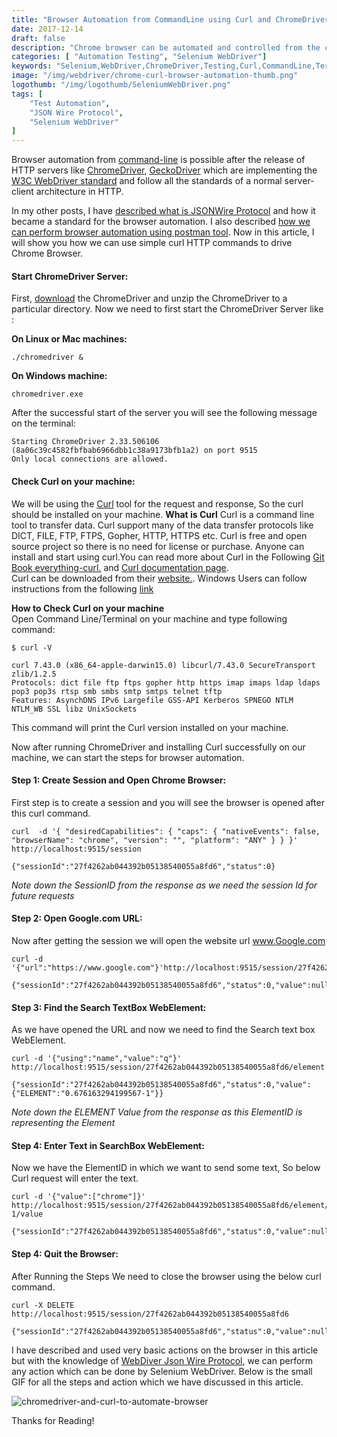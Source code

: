 ```yaml
---
title: "Browser Automation from CommandLine using Curl and ChromeDriver"
date: 2017-12-14
draft: false
description: "Chrome browser can be automated and controlled from the command line or terminal using Curl and ChromeDriver. This Article will describe how to use curl with ChromeDriver."
categories: [ "Automation Testing", "Selenium WebDriver"]
keywords: "Selenium,WebDriver,ChromeDriver,Testing,Curl,CommandLine,Terminal"
image: "/img/webdriver/chrome-curl-browser-automation-thumb.png"
logothumb: "/img/logothumb/SeleniumWebDriver.png"
tags: [
    "Test Automation",
    "JSON Wire Protocol",
    "Selenium WebDriver"
]
---
```

Browser automation from [command-line](https://en.wikipedia.org/wiki/Command-line_interface) is possible after the release of HTTP servers like [ChromeDriver](https://seleniumhq.github.io/selenium/docs/api/java/org/openqa/selenium/chrome/ChromeDriver.html), [GeckoDriver](https://github.com/mozilla/geckodriver/releases) which are implementing the [W3C WebDriver standard](https://w3c.github.io/webdriver/webdriver-spec.html) and follow all the standards of a normal server-client architecture in HTTP.

In my other posts, I have [described what is JSONWire Protocol](https://www.pawangaria.com/post/automation/selenium-webdriver-architecture-using-json-wire-protocol/) and how it became a standard for the browser automation. I also described [how we can perform browser automation using postman tool](https://www.pawangaria.com/post/automation/browser-automation-using-chromedriver-and-postman/). Now in this article, I will show you how we can use simple curl HTTP commands to drive Chrome Browser.

#### Start ChromeDriver Server:

First, [download](https://sites.google.com/a/chromium.org/chromedriver/downloads) the ChromeDriver and unzip the ChromeDriver to a particular directory. Now we need to first start the ChromeDriver Server like :

**On Linux or Mac machines:**
```
./chromedriver &
```

**On Windows machine:**
```
chromedriver.exe
```

After the successful start of the server you will see the following message on the terminal:
```
Starting ChromeDriver 2.33.506106 (8a06c39c4582fbfbab6966dbb1c38a9173bfb1a2) on port 9515
Only local connections are allowed.
```

#### Check Curl on your machine:
We will be using the [Curl](https://curl.haxx.se/) tool for the request and response, So the curl should be installed on your machine.
**What is Curl**
Curl is a command line tool to transfer data. Curl support many of the data transfer protocols like DICT, FILE, FTP, FTPS, Gopher, HTTP, HTTPS etc. Curl is free and open source project so there is no need for license or purchase. Anyone can install and start using curl.You can read more about Curl in the Following [Git Book everything-curl.](https://www.gitbook.com/book/bagder/everything-curl/details) and [Curl documentation page](https://curl.haxx.se/docs/manpage.html).  
Curl can be downloaded from their [website.](https://curl.haxx.se/download.html). Windows Users can follow instructions from the following [link](https://stackoverflow.com/questions/9507353/how-do-i-install-set-up-and-use-curl-on-windows)

**How to Check Curl on your machine**  
Open Command Line/Terminal on your machine and type following command:
```
$ curl -V

curl 7.43.0 (x86_64-apple-darwin15.0) libcurl/7.43.0 SecureTransport zlib/1.2.5
Protocols: dict file ftp ftps gopher http https imap imaps ldap ldaps pop3 pop3s rtsp smb smbs smtp smtps telnet tftp
Features: AsynchDNS IPv6 Largefile GSS-API Kerberos SPNEGO NTLM NTLM_WB SSL libz UnixSockets

```
This command will print the Curl version installed on your machine.

Now after running ChromeDriver and installing Curl successfully on our machine, we can start the steps for browser automation.

#### Step 1: Create Session and Open Chrome Browser:
First step is to create a session and you will see the browser is opened after this curl command.
```
curl  -d '{ "desiredCapabilities": { "caps": { "nativeEvents": false, "browserName": "chrome", "version": "", "platform": "ANY" } } }'  http://localhost:9515/session
```
```
{"sessionId":"27f4262ab044392b05138540055a8fd6","status":0}
```

*Note down the SessionID from the response as we need the session Id for future requests*
#### Step 2: Open Google.com URL:
Now after getting the session we will open the website url www.Google.com
```
curl -d '{"url":"https://www.google.com"}'http://localhost:9515/session/27f4262ab044392b05138540055a8fd6/url
```
```
{"sessionId":"27f4262ab044392b05138540055a8fd6","status":0,"value":null}
```
#### Step 3: Find the Search TextBox WebElement:
As we have opened the URL and now we need to find the Search text box WebElement.
```
curl -d '{"using":"name","value":"q"}' http://localhost:9515/session/27f4262ab044392b05138540055a8fd6/element
```
```
{"sessionId":"27f4262ab044392b05138540055a8fd6","status":0,"value":{"ELEMENT":"0.676163294199567-1"}}
```
*Note down the ELEMENT Value from the response as this ElementID is representing the Element*

#### Step 4: Enter Text in SearchBox WebElement:
Now we have the ElementID in which we want to send some text, So below Curl request will enter the text.
```
curl -d '{"value":["chrome"]}' http://localhost:9515/session/27f4262ab044392b05138540055a8fd6/element/0.676163294199567-1/value
```
```
{"sessionId":"27f4262ab044392b05138540055a8fd6","status":0,"value":null}
```

#### Step 4: Quit the Browser:
After Running the Steps We need to close the browser using the below curl command.
```
curl -X DELETE http://localhost:9515/session/27f4262ab044392b05138540055a8fd6
```
```
{"sessionId":"27f4262ab044392b05138540055a8fd6","status":0,"value":null}}
```

I have described and used very basic actions on the browser in this article but with the knowledge of [WebDiver Json Wire Protocol](https://github.com/SeleniumHQ/selenium/wiki/JsonWireProtocol), we can perform any action which can be done by Selenium WebDriver. Below is the small GIF for all the steps and action which we have discussed in this article.

![chromedriver-and-curl-to-automate-browser](/img/webdriver/chromeDriverAndCurlupdated.gif)

Thanks for Reading!
